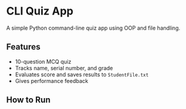 # CLI Quiz App

A simple Python command-line quiz app using OOP and file handling.

## Features
- 10-question MCQ quiz
- Tracks name, serial number, and grade
- Evaluates score and saves results to `StudentFile.txt`
- Gives performance feedback

## How to Run

```bash


